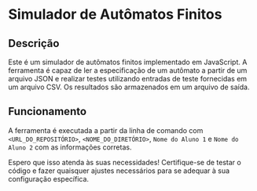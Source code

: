 # Simulador de Autômatos Finitos

## Descrição

Este é um simulador de autômatos finitos implementado em JavaScript. A ferramenta é capaz de ler a especificação de um autômato a partir de um arquivo JSON e realizar testes utilizando entradas de teste fornecidas em um arquivo CSV. Os resultados são armazenados em um arquivo de saída.

## Funcionamento

A ferramenta é executada a partir da linha de comando com 
`<URL_DO_REPOSITÓRIO>`, `<NOME_DO_DIRETÓRIO>`, `Nome do Aluno 1` e `Nome do Aluno 2` com as informações corretas.

Espero que isso atenda às suas necessidades! Certifique-se de testar o código e fazer quaisquer ajustes necessários para se adequar à sua configuração específica.
